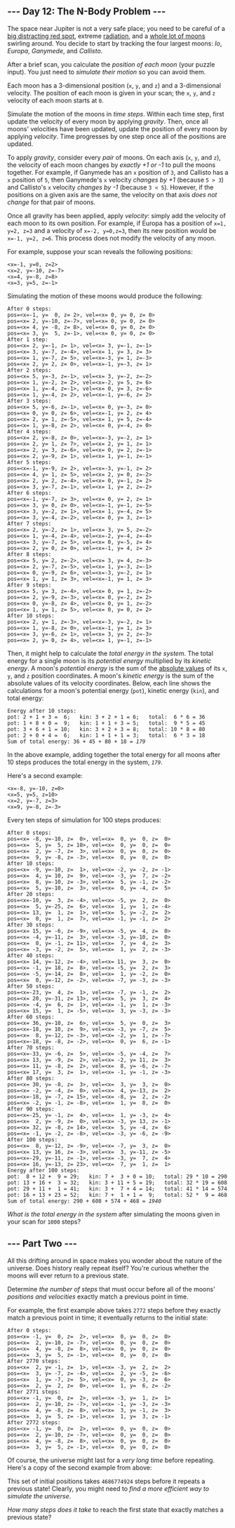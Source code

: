 
<h2>--- Day 12: The N-Body Problem ---</h2><p>The space near Jupiter is not a very safe place; you need to be careful of a <a href="https://en.wikipedia.org/wiki/Great_Red_Spot">big distracting red spot</a>, extreme <a href="https://en.wikipedia.org/wiki/Magnetosphere_of_Jupiter">radiation</a>, and a <a href="https://en.wikipedia.org/wiki/Moons_of_Jupiter#List">whole lot of moons</a> swirling around.  You decide to start by tracking the four largest moons: <em>Io</em>, <em>Europa</em>, <em>Ganymede</em>, and <em>Callisto</em>.</p>
<p>After a brief scan, you calculate the <em>position of each moon</em> (your puzzle input). You just need to <em>simulate their motion</em> so you can <span title="Or you could just leave, but where's the fun in that?">avoid them</span>.</p>
<p>Each moon has a 3-dimensional position (<code>x</code>, <code>y</code>, and <code>z</code>) and a 3-dimensional velocity.  The position of each moon is given in your scan; the <code>x</code>, <code>y</code>, and <code>z</code> velocity of each moon starts at <code>0</code>.</p>
<p>Simulate the motion of the moons in <em>time steps</em>. Within each time step, first update the velocity of every moon by applying <em>gravity</em>. Then, once all moons' velocities have been updated, update the position of every moon by applying <em>velocity</em>. Time progresses by one step once all of the positions are updated.</p>
<p>To apply <em>gravity</em>, consider every <em>pair</em> of moons. On each axis (<code>x</code>, <code>y</code>, and <code>z</code>), the velocity of each moon changes by <em>exactly +1 or -1</em> to pull the moons together.  For example, if Ganymede has an <code>x</code> position of <code>3</code>, and Callisto has a <code>x</code> position of <code>5</code>, then Ganymede's <code>x</code> velocity <em>changes by +1</em> (because <code>5 &gt; 3</code>) and Callisto's <code>x</code> velocity <em>changes by -1</em> (because <code>3 &lt; 5</code>). However, if the positions on a given axis are the same, the velocity on that axis <em>does not change</em> for that pair of moons.</p>
<p>Once all gravity has been applied, apply <em>velocity</em>: simply add the velocity of each moon to its own position. For example, if Europa has a position of <code>x=1, y=2, z=3</code> and a velocity of <code>x=-2, y=0,z=3</code>, then its new position would be <code>x=-1, y=2, z=6</code>. This process does not modify the velocity of any moon.</p>
<p>For example, suppose your scan reveals the following positions:</p>
<pre><code>&lt;x=-1, y=0, z=2&gt;
&lt;x=2, y=-10, z=-7&gt;
&lt;x=4, y=-8, z=8&gt;
&lt;x=3, y=5, z=-1&gt;
</code></pre>
<p>Simulating the motion of these moons would produce the following:</p>
<pre><code>After 0 steps:
pos=&lt;x=-1, y=  0, z= 2&gt;, vel=&lt;x= 0, y= 0, z= 0&gt;
pos=&lt;x= 2, y=-10, z=-7&gt;, vel=&lt;x= 0, y= 0, z= 0&gt;
pos=&lt;x= 4, y= -8, z= 8&gt;, vel=&lt;x= 0, y= 0, z= 0&gt;
pos=&lt;x= 3, y=  5, z=-1&gt;, vel=&lt;x= 0, y= 0, z= 0&gt;
After 1 step:
pos=&lt;x= 2, y=-1, z= 1&gt;, vel=&lt;x= 3, y=-1, z=-1&gt;
pos=&lt;x= 3, y=-7, z=-4&gt;, vel=&lt;x= 1, y= 3, z= 3&gt;
pos=&lt;x= 1, y=-7, z= 5&gt;, vel=&lt;x=-3, y= 1, z=-3&gt;
pos=&lt;x= 2, y= 2, z= 0&gt;, vel=&lt;x=-1, y=-3, z= 1&gt;
After 2 steps:
pos=&lt;x= 5, y=-3, z=-1&gt;, vel=&lt;x= 3, y=-2, z=-2&gt;
pos=&lt;x= 1, y=-2, z= 2&gt;, vel=&lt;x=-2, y= 5, z= 6&gt;
pos=&lt;x= 1, y=-4, z=-1&gt;, vel=&lt;x= 0, y= 3, z=-6&gt;
pos=&lt;x= 1, y=-4, z= 2&gt;, vel=&lt;x=-1, y=-6, z= 2&gt;
After 3 steps:
pos=&lt;x= 5, y=-6, z=-1&gt;, vel=&lt;x= 0, y=-3, z= 0&gt;
pos=&lt;x= 0, y= 0, z= 6&gt;, vel=&lt;x=-1, y= 2, z= 4&gt;
pos=&lt;x= 2, y= 1, z=-5&gt;, vel=&lt;x= 1, y= 5, z=-4&gt;
pos=&lt;x= 1, y=-8, z= 2&gt;, vel=&lt;x= 0, y=-4, z= 0&gt;
After 4 steps:
pos=&lt;x= 2, y=-8, z= 0&gt;, vel=&lt;x=-3, y=-2, z= 1&gt;
pos=&lt;x= 2, y= 1, z= 7&gt;, vel=&lt;x= 2, y= 1, z= 1&gt;
pos=&lt;x= 2, y= 3, z=-6&gt;, vel=&lt;x= 0, y= 2, z=-1&gt;
pos=&lt;x= 2, y=-9, z= 1&gt;, vel=&lt;x= 1, y=-1, z=-1&gt;
After 5 steps:
pos=&lt;x=-1, y=-9, z= 2&gt;, vel=&lt;x=-3, y=-1, z= 2&gt;
pos=&lt;x= 4, y= 1, z= 5&gt;, vel=&lt;x= 2, y= 0, z=-2&gt;
pos=&lt;x= 2, y= 2, z=-4&gt;, vel=&lt;x= 0, y=-1, z= 2&gt;
pos=&lt;x= 3, y=-7, z=-1&gt;, vel=&lt;x= 1, y= 2, z=-2&gt;
After 6 steps:
pos=&lt;x=-1, y=-7, z= 3&gt;, vel=&lt;x= 0, y= 2, z= 1&gt;
pos=&lt;x= 3, y= 0, z= 0&gt;, vel=&lt;x=-1, y=-1, z=-5&gt;
pos=&lt;x= 3, y=-2, z= 1&gt;, vel=&lt;x= 1, y=-4, z= 5&gt;
pos=&lt;x= 3, y=-4, z=-2&gt;, vel=&lt;x= 0, y= 3, z=-1&gt;
After 7 steps:
pos=&lt;x= 2, y=-2, z= 1&gt;, vel=&lt;x= 3, y= 5, z=-2&gt;
pos=&lt;x= 1, y=-4, z=-4&gt;, vel=&lt;x=-2, y=-4, z=-4&gt;
pos=&lt;x= 3, y=-7, z= 5&gt;, vel=&lt;x= 0, y=-5, z= 4&gt;
pos=&lt;x= 2, y= 0, z= 0&gt;, vel=&lt;x=-1, y= 4, z= 2&gt;
After 8 steps:
pos=&lt;x= 5, y= 2, z=-2&gt;, vel=&lt;x= 3, y= 4, z=-3&gt;
pos=&lt;x= 2, y=-7, z=-5&gt;, vel=&lt;x= 1, y=-3, z=-1&gt;
pos=&lt;x= 0, y=-9, z= 6&gt;, vel=&lt;x=-3, y=-2, z= 1&gt;
pos=&lt;x= 1, y= 1, z= 3&gt;, vel=&lt;x=-1, y= 1, z= 3&gt;
After 9 steps:
pos=&lt;x= 5, y= 3, z=-4&gt;, vel=&lt;x= 0, y= 1, z=-2&gt;
pos=&lt;x= 2, y=-9, z=-3&gt;, vel=&lt;x= 0, y=-2, z= 2&gt;
pos=&lt;x= 0, y=-8, z= 4&gt;, vel=&lt;x= 0, y= 1, z=-2&gt;
pos=&lt;x= 1, y= 1, z= 5&gt;, vel=&lt;x= 0, y= 0, z= 2&gt;
After 10 steps:
pos=&lt;x= 2, y= 1, z=-3&gt;, vel=&lt;x=-3, y=-2, z= 1&gt;
pos=&lt;x= 1, y=-8, z= 0&gt;, vel=&lt;x=-1, y= 1, z= 3&gt;
pos=&lt;x= 3, y=-6, z= 1&gt;, vel=&lt;x= 3, y= 2, z=-3&gt;
pos=&lt;x= 2, y= 0, z= 4&gt;, vel=&lt;x= 1, y=-1, z=-1&gt;
</code></pre>
<p>Then, it might help to calculate the <em>total energy in the system</em>. The total energy for a single moon is its <em>potential energy</em> multiplied by its <em>kinetic energy</em>. A moon's <em>potential energy</em> is the sum of the <a href="https://en.wikipedia.org/wiki/Absolute_value">absolute values</a> of its <code>x</code>, <code>y</code>, and <code>z</code> position coordinates. A moon's <em>kinetic energy</em> is the sum of the absolute values of its velocity coordinates.  Below, each line shows the calculations for a moon's potential energy (<code>pot</code>), kinetic energy (<code>kin</code>), and total energy:</p>
<pre><code>Energy after 10 steps:
pot: 2 + 1 + 3 =  6;   kin: 3 + 2 + 1 = 6;   total:  6 * 6 = 36
pot: 1 + 8 + 0 =  9;   kin: 1 + 1 + 3 = 5;   total:  9 * 5 = 45
pot: 3 + 6 + 1 = 10;   kin: 3 + 2 + 3 = 8;   total: 10 * 8 = 80
pot: 2 + 0 + 4 =  6;   kin: 1 + 1 + 1 = 3;   total:  6 * 3 = 18
Sum of total energy: 36 + 45 + 80 + 18 = <em>179</em>
</code></pre>
<p>In the above example, adding together the total energy for all moons after 10 steps produces the total energy in the system, <code><em>179</em></code>.</p>
<p>Here's a second example:</p>
<pre><code>&lt;x=-8, y=-10, z=0&gt;
&lt;x=5, y=5, z=10&gt;
&lt;x=2, y=-7, z=3&gt;
&lt;x=9, y=-8, z=-3&gt;
</code></pre>
<p>Every ten steps of simulation for 100 steps produces:</p>
<pre><code>After 0 steps:
pos=&lt;x= -8, y=-10, z=  0&gt;, vel=&lt;x=  0, y=  0, z=  0&gt;
pos=&lt;x=  5, y=  5, z= 10&gt;, vel=&lt;x=  0, y=  0, z=  0&gt;
pos=&lt;x=  2, y= -7, z=  3&gt;, vel=&lt;x=  0, y=  0, z=  0&gt;
pos=&lt;x=  9, y= -8, z= -3&gt;, vel=&lt;x=  0, y=  0, z=  0&gt;
After 10 steps:
pos=&lt;x= -9, y=-10, z=  1&gt;, vel=&lt;x= -2, y= -2, z= -1&gt;
pos=&lt;x=  4, y= 10, z=  9&gt;, vel=&lt;x= -3, y=  7, z= -2&gt;
pos=&lt;x=  8, y=-10, z= -3&gt;, vel=&lt;x=  5, y= -1, z= -2&gt;
pos=&lt;x=  5, y=-10, z=  3&gt;, vel=&lt;x=  0, y= -4, z=  5&gt;
After 20 steps:
pos=&lt;x=-10, y=  3, z= -4&gt;, vel=&lt;x= -5, y=  2, z=  0&gt;
pos=&lt;x=  5, y=-25, z=  6&gt;, vel=&lt;x=  1, y=  1, z= -4&gt;
pos=&lt;x= 13, y=  1, z=  1&gt;, vel=&lt;x=  5, y= -2, z=  2&gt;
pos=&lt;x=  0, y=  1, z=  7&gt;, vel=&lt;x= -1, y= -1, z=  2&gt;
After 30 steps:
pos=&lt;x= 15, y= -6, z= -9&gt;, vel=&lt;x= -5, y=  4, z=  0&gt;
pos=&lt;x= -4, y=-11, z=  3&gt;, vel=&lt;x= -3, y=-10, z=  0&gt;
pos=&lt;x=  0, y= -1, z= 11&gt;, vel=&lt;x=  7, y=  4, z=  3&gt;
pos=&lt;x= -3, y= -2, z=  5&gt;, vel=&lt;x=  1, y=  2, z= -3&gt;
After 40 steps:
pos=&lt;x= 14, y=-12, z= -4&gt;, vel=&lt;x= 11, y=  3, z=  0&gt;
pos=&lt;x= -1, y= 18, z=  8&gt;, vel=&lt;x= -5, y=  2, z=  3&gt;
pos=&lt;x= -5, y=-14, z=  8&gt;, vel=&lt;x=  1, y= -2, z=  0&gt;
pos=&lt;x=  0, y=-12, z= -2&gt;, vel=&lt;x= -7, y= -3, z= -3&gt;
After 50 steps:
pos=&lt;x=-23, y=  4, z=  1&gt;, vel=&lt;x= -7, y= -1, z=  2&gt;
pos=&lt;x= 20, y=-31, z= 13&gt;, vel=&lt;x=  5, y=  3, z=  4&gt;
pos=&lt;x= -4, y=  6, z=  1&gt;, vel=&lt;x= -1, y=  1, z= -3&gt;
pos=&lt;x= 15, y=  1, z= -5&gt;, vel=&lt;x=  3, y= -3, z= -3&gt;
After 60 steps:
pos=&lt;x= 36, y=-10, z=  6&gt;, vel=&lt;x=  5, y=  0, z=  3&gt;
pos=&lt;x=-18, y= 10, z=  9&gt;, vel=&lt;x= -3, y= -7, z=  5&gt;
pos=&lt;x=  8, y=-12, z= -3&gt;, vel=&lt;x= -2, y=  1, z= -7&gt;
pos=&lt;x=-18, y= -8, z= -2&gt;, vel=&lt;x=  0, y=  6, z= -1&gt;
After 70 steps:
pos=&lt;x=-33, y= -6, z=  5&gt;, vel=&lt;x= -5, y= -4, z=  7&gt;
pos=&lt;x= 13, y= -9, z=  2&gt;, vel=&lt;x= -2, y= 11, z=  3&gt;
pos=&lt;x= 11, y= -8, z=  2&gt;, vel=&lt;x=  8, y= -6, z= -7&gt;
pos=&lt;x= 17, y=  3, z=  1&gt;, vel=&lt;x= -1, y= -1, z= -3&gt;
After 80 steps:
pos=&lt;x= 30, y= -8, z=  3&gt;, vel=&lt;x=  3, y=  3, z=  0&gt;
pos=&lt;x= -2, y= -4, z=  0&gt;, vel=&lt;x=  4, y=-13, z=  2&gt;
pos=&lt;x=-18, y= -7, z= 15&gt;, vel=&lt;x= -8, y=  2, z= -2&gt;
pos=&lt;x= -2, y= -1, z= -8&gt;, vel=&lt;x=  1, y=  8, z=  0&gt;
After 90 steps:
pos=&lt;x=-25, y= -1, z=  4&gt;, vel=&lt;x=  1, y= -3, z=  4&gt;
pos=&lt;x=  2, y= -9, z=  0&gt;, vel=&lt;x= -3, y= 13, z= -1&gt;
pos=&lt;x= 32, y= -8, z= 14&gt;, vel=&lt;x=  5, y= -4, z=  6&gt;
pos=&lt;x= -1, y= -2, z= -8&gt;, vel=&lt;x= -3, y= -6, z= -9&gt;
After 100 steps:
pos=&lt;x=  8, y=-12, z= -9&gt;, vel=&lt;x= -7, y=  3, z=  0&gt;
pos=&lt;x= 13, y= 16, z= -3&gt;, vel=&lt;x=  3, y=-11, z= -5&gt;
pos=&lt;x=-29, y=-11, z= -1&gt;, vel=&lt;x= -3, y=  7, z=  4&gt;
pos=&lt;x= 16, y=-13, z= 23&gt;, vel=&lt;x=  7, y=  1, z=  1&gt;
Energy after 100 steps:
pot:  8 + 12 +  9 = 29;   kin: 7 +  3 + 0 = 10;   total: 29 * 10 = 290
pot: 13 + 16 +  3 = 32;   kin: 3 + 11 + 5 = 19;   total: 32 * 19 = 608
pot: 29 + 11 +  1 = 41;   kin: 3 +  7 + 4 = 14;   total: 41 * 14 = 574
pot: 16 + 13 + 23 = 52;   kin: 7 +  1 + 1 =  9;   total: 52 *  9 = 468
Sum of total energy: 290 + 608 + 574 + 468 = <em>1940</em>
</code></pre>
<p><em>What is the total energy in the system</em> after simulating the moons given in your scan for <code>1000</code> steps?</p>

<h2 id="part2">--- Part Two ---</h2>
<p>All this drifting around in space makes you wonder about the nature of the universe.  Does history really repeat itself?  You're curious whether the moons will ever return to a previous state.</p>
<p>Determine <em>the number of steps</em> that must occur before all of the moons' <em>positions and velocities</em> exactly match a previous point in time.</p>
<p>For example, the first example above takes <code>2772</code> steps before they exactly match a previous point in time; it eventually returns to the initial state:</p>
<pre><code>After 0 steps:
pos=&lt;x= -1, y=  0, z=  2&gt;, vel=&lt;x=  0, y=  0, z=  0&gt;
pos=&lt;x=  2, y=-10, z= -7&gt;, vel=&lt;x=  0, y=  0, z=  0&gt;
pos=&lt;x=  4, y= -8, z=  8&gt;, vel=&lt;x=  0, y=  0, z=  0&gt;
pos=&lt;x=  3, y=  5, z= -1&gt;, vel=&lt;x=  0, y=  0, z=  0&gt;
After 2770 steps:
pos=&lt;x=  2, y= -1, z=  1&gt;, vel=&lt;x= -3, y=  2, z=  2&gt;
pos=&lt;x=  3, y= -7, z= -4&gt;, vel=&lt;x=  2, y= -5, z= -6&gt;
pos=&lt;x=  1, y= -7, z=  5&gt;, vel=&lt;x=  0, y= -3, z=  6&gt;
pos=&lt;x=  2, y=  2, z=  0&gt;, vel=&lt;x=  1, y=  6, z= -2&gt;
After 2771 steps:
pos=&lt;x= -1, y=  0, z=  2&gt;, vel=&lt;x= -3, y=  1, z=  1&gt;
pos=&lt;x=  2, y=-10, z= -7&gt;, vel=&lt;x= -1, y= -3, z= -3&gt;
pos=&lt;x=  4, y= -8, z=  8&gt;, vel=&lt;x=  3, y= -1, z=  3&gt;
pos=&lt;x=  3, y=  5, z= -1&gt;, vel=&lt;x=  1, y=  3, z= -1&gt;
After 2772 steps:
pos=&lt;x= -1, y=  0, z=  2&gt;, vel=&lt;x=  0, y=  0, z=  0&gt;
pos=&lt;x=  2, y=-10, z= -7&gt;, vel=&lt;x=  0, y=  0, z=  0&gt;
pos=&lt;x=  4, y= -8, z=  8&gt;, vel=&lt;x=  0, y=  0, z=  0&gt;
pos=&lt;x=  3, y=  5, z= -1&gt;, vel=&lt;x=  0, y=  0, z=  0&gt;
</code></pre>
<p>Of course, the universe might last for a <em>very long time</em> before repeating.  Here's a copy of the second example from above:</p>

<p>This set of initial positions takes <code>4686774924</code> steps before it repeats a previous state! Clearly, you might need to <em>find a more efficient way to simulate the universe</em>.</p>
<p><em>How many steps does it take</em> to reach the first state that exactly matches a previous state?</p>
